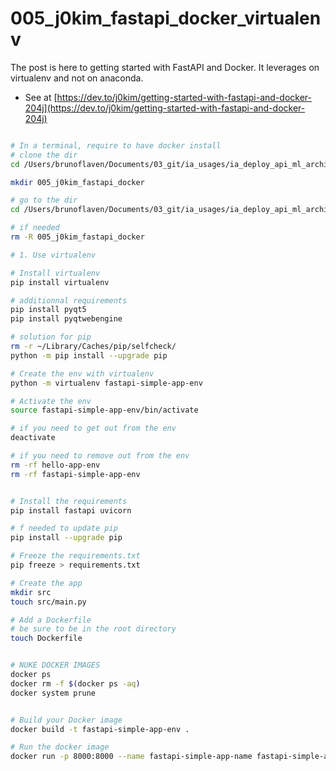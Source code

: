 # 005_j0kim_fastapi_docker_virtualenv

The post is here to getting started with FastAPI and Docker.
It leverages on virtualenv and not on anaconda.

- See at [https://dev.to/j0kim/getting-started-with-fastapi-and-docker-204j](https://dev.to/j0kim/getting-started-with-fastapi-and-docker-204j)

```bash

# In a terminal, require to have docker install
# clone the dir
cd /Users/brunoflaven/Documents/03_git/ia_usages/ia_deploy_api_ml_architecture/advanced_docker_compose_fastapi/

mkdir 005_j0kim_fastapi_docker

# go to the dir
cd /Users/brunoflaven/Documents/03_git/ia_usages/ia_deploy_api_ml_architecture/advanced_docker_compose_fastapi/005_j0kim_fastapi_docker/

# if needed
rm -R 005_j0kim_fastapi_docker

# 1. Use virtualenv

# Install virtualenv
pip install virtualenv

# additionnal requirements
pip install pyqt5
pip install pyqtwebengine

# solution for pip
rm -r ~/Library/Caches/pip/selfcheck/
python -m pip install --upgrade pip

# Create the env with virtualenv
python -m virtualenv fastapi-simple-app-env

# Activate the env
source fastapi-simple-app-env/bin/activate

# if you need to get out from the env
deactivate 

# if you need to remove out from the env
rm -rf hello-app-env
rm -rf fastapi-simple-app-env


# Install the requirements
pip install fastapi uvicorn

# f needed to update pip
pip install --upgrade pip

# Freeze the requirements.txt
pip freeze > requirements.txt

# Create the app
mkdir src
touch src/main.py

# Add a Dockerfile
# be sure to be in the root directory
touch Dockerfile


# NUKE DOCKER IMAGES
docker ps
docker rm -f $(docker ps -aq)
docker system prune


# Build your Docker image
docker build -t fastapi-simple-app-env .

# Run the docker image
docker run -p 8000:8000 --name fastapi-simple-app-name fastapi-simple-app-env
```

